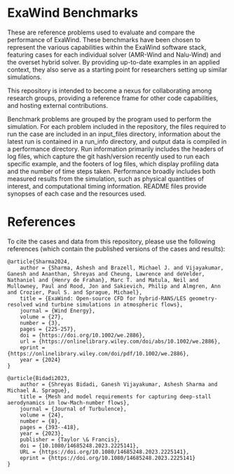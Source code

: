 # ExaWind Benchmarks
These are reference problems used to evaluate and compare the performance of ExaWind. These benchmarks have been chosen to represent the various capabilities within the ExaWind software stack, featuring cases for each individual solver (AMR-Wind and Nalu-Wind) and the overset hybrid solver. By providing up-to-date examples in an applied context, they also serve as a starting point for researchers setting up similar simulations.

This repository is intended to become a nexus for collaborating among
research groups, providing a reference frame for other code capabilities,
and hosting external contributions.

Benchmark problems are grouped by the program used to perform the simulation. For each problem included in the repository, the files required to run the case are included in an input_files directory, information about the latest run is contained in a run_info directory, and output data is compiled in a performance directory. Run information primarily includes the headers of log files, which capture the git hash/version recently used to run each specific example, and the footers of log files, which display profiling data and the number of time steps taken. Performance broadly includes both measured results from the simulation, such as physical quantities of interest, and computational timing information. README files provide synopses of each case and the resources used.

# References

To cite the cases and data from this repository, please use the following references (which contain the published versions of the cases and results):

```
@article{Sharma2024,
    author = {Sharma, Ashesh and Brazell, Michael J. and Vijayakumar, Ganesh and Ananthan, Shreyas and Cheung, Lawrence and deVelder, Nathaniel and {Henry de Frahan}, Marc T. and Matula, Neil and Mullowney, Paul and Rood, Jon and Sakievich, Philip and Almgren, Ann and Crozier, Paul S. and Sprague, Michael},
    title = {ExaWind: Open-source CFD for hybrid-RANS/LES geometry-resolved wind turbine simulations in atmospheric flows},
    journal = {Wind Energy},
    volume = {27},
    number = {3},
    pages = {225-257},
    doi = {https://doi.org/10.1002/we.2886},
    url = {https://onlinelibrary.wiley.com/doi/abs/10.1002/we.2886},
    eprint = {https://onlinelibrary.wiley.com/doi/pdf/10.1002/we.2886},
    year = {2024}
}

@article{Bidadi2023,
    author = {Shreyas Bidadi, Ganesh Vijayakumar, Ashesh Sharma and Michael A. Sprague},
    title = {Mesh and model requirements for capturing deep-stall aerodynamics in low-Mach-number flows},
    journal = {Journal of Turbulence},
    volume = {24},
    number = {8},
    pages = {393--418},
    year = {2023},
    publisher = {Taylor \& Francis},
    doi = {10.1080/14685248.2023.2225141},
    URL = {https://doi.org/10.1080/14685248.2023.2225141},
    eprint = {https://doi.org/10.1080/14685248.2023.2225141}
}
```
